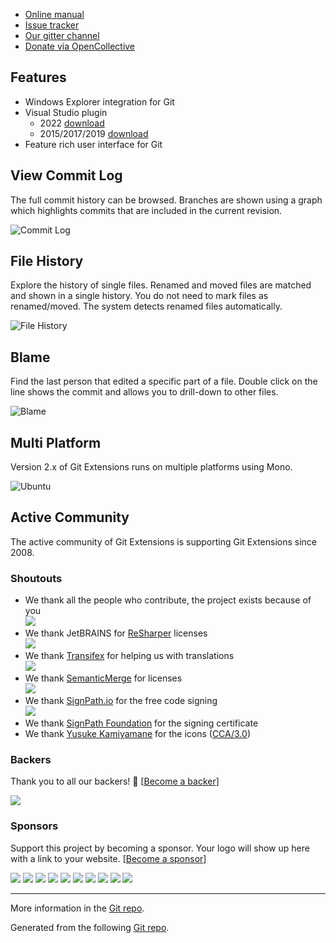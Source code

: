   * [Online manual](https://git-extensions-documentation.readthedocs.org/)
  * [Issue tracker](http://github.com/gitextensions/gitextensions/issues)
  * [Our gitter channel](https://gitter.im/gitextensions/gitextensions?utm_source=badge&utm_medium=badge&utm_campaign=pr-badge&utm_content=badge)
  * [Donate via OpenCollective](https://opencollective.com/gitextensions)

## Features

  * Windows Explorer integration for Git
  * Visual Studio plugin
      * 2022 [download](https://marketplace.visualstudio.com/items?itemName=GitExtensionsApp.VS2022)
      * 2015/2017/2019 [download](https://marketplace.visualstudio.com/items?itemName=GitExtensionsApp.v341)
  * Feature rich user interface for Git

## View Commit Log

The full commit history can be browsed. Branches are shown using a graph which highlights commits that are included in the current revision.

![Commit Log](images/commitlog205.png)

## File History

Explore the history of single files. Renamed and moved files are matched and shown in a single history. You do not need to mark files as renamed/moved. The system detects renamed files automatically.

![File History](images/FileHistory205.png)

## Blame

Find the last person that edited a specific part of a file. Double click on the line shows the commit and allows you to drill-down to other files.

![Blame](images/Blame205.png)

## Multi Platform

Version 2.x of Git Extensions runs on multiple platforms using Mono.

![Ubuntu](images/GitExtensionsUbuntu205.png)

## Active Community

The active community of Git Extensions is supporting Git Extensions since 2008.

### Shoutouts

* We thank all the people who contribute, the project exists because of you<br />
  <a href="https://github.com/gitextensions/gitextensions/contributors"><img src="https://opencollective.com/gitextensions/contributors.svg?width=890&button=false" /></a>
* We thank JetBRAINS for [ReSharper](https://www.jetbrains.com/resharper/) licenses<br />
  <a href="https://www.jetbrains.com/?from=gitextensions" target="_blank"><img src="https://github.com/gitextensions/gitextensions/raw/master/GitUI/Resources/Icons/originals/jetbrains-variant-4.png"></a>
* We thank [Transifex](https://www.transifex.com/) for helping us with translations<br />
  <a href="https://www.transifex.com/" target="_blank"><img src="https://github.com/gitextensions/gitextensions/raw/master/GitUI/Resources/Icons/originals/transifex.svg"></a>
* We thank [SemanticMerge](https://www.semanticmerge.com) for licenses<br />
  <a href="https://www.semanticmerge.com" target="_blank"><img src="https://github.com/gitextensions/gitextensions/raw/master/GitUI/Resources/Icons/originals/semanticmerge-logo.svg"></a>
* We thank [SignPath.io](https://signpath.io/) for the free code signing<br />
  <a href="https://signpath.io/" target="_blank"><img src="https://github.com/gitextensions/gitextensions/raw/master/GitUI/Resources/Icons/originals/signpath_logo.png"></a>
* We thank [SignPath Foundation](https://signpath.org/) for the signing certificate
* We thank [Yusuke Kamiyamane](http://p.yusukekamiyamane.com/) for the icons ([CCA/3.0](http://creativecommons.org/licenses/by/3.0/))

### Backers

Thank you to all our backers! 🙏 [[Become a backer](https://opencollective.com/gitextensions#backer)]

<a href="https://opencollective.com/gitextensions#backers" target="_blank"><img src="https://opencollective.com/gitextensions/backers.svg?width=890"></a>

### Sponsors

Support this project by becoming a sponsor. Your logo will show up here with a link to your website. [[Become a sponsor](https://opencollective.com/gitextensions#sponsor)]

<a href="https://opencollective.com/gitextensions/sponsor/0/website" target="_blank"><img src="https://opencollective.com/gitextensions/sponsor/0/avatar.svg"></a>
<a href="https://opencollective.com/gitextensions/sponsor/1/website" target="_blank"><img src="https://opencollective.com/gitextensions/sponsor/1/avatar.svg"></a>
<a href="https://opencollective.com/gitextensions/sponsor/2/website" target="_blank"><img src="https://opencollective.com/gitextensions/sponsor/2/avatar.svg"></a>
<a href="https://opencollective.com/gitextensions/sponsor/3/website" target="_blank"><img src="https://opencollective.com/gitextensions/sponsor/3/avatar.svg"></a>
<a href="https://opencollective.com/gitextensions/sponsor/4/website" target="_blank"><img src="https://opencollective.com/gitextensions/sponsor/4/avatar.svg"></a>
<a href="https://opencollective.com/gitextensions/sponsor/5/website" target="_blank"><img src="https://opencollective.com/gitextensions/sponsor/5/avatar.svg"></a>
<a href="https://opencollective.com/gitextensions/sponsor/6/website" target="_blank"><img src="https://opencollective.com/gitextensions/sponsor/6/avatar.svg"></a>
<a href="https://opencollective.com/gitextensions/sponsor/7/website" target="_blank"><img src="https://opencollective.com/gitextensions/sponsor/7/avatar.svg"></a>
<a href="https://opencollective.com/gitextensions/sponsor/8/website" target="_blank"><img src="https://opencollective.com/gitextensions/sponsor/8/avatar.svg"></a>
<a href="https://opencollective.com/gitextensions/sponsor/9/website" target="_blank"><img src="https://opencollective.com/gitextensions/sponsor/9/avatar.svg"></a>


---

More information in the [Git repo](http://github.com/gitextensions/gitextensions/issues).

Generated from the following [Git repo](https://github.com/gitextensions/gitextensions.github.io).
